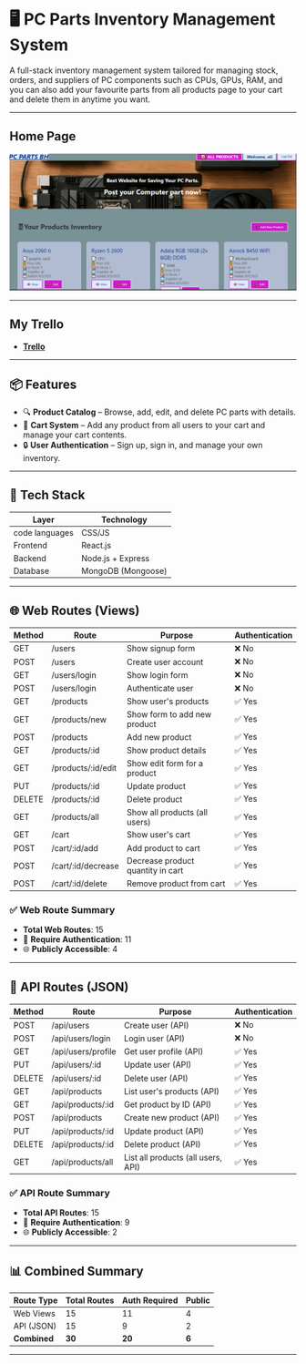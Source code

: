 # 🖥️ PC Parts Inventory Management System

A full-stack inventory management system tailored for managing stock, orders, and suppliers of PC components such as CPUs, GPUs, RAM, and you can also add your favourite parts from all products page to your cart and delete them in anytime you want.

---
## Home Page
![image](public/websitemainpage.PNG)

---
## My Trello
- **[Trello](https://trello.com/invite/b/6889fa44f2109b79c564c9b2/ATTI3dabdfe95b627c30dfc15dc605372827DF923D12/pc-parts-inventory-management-system)**

---

## 📦 Features

- 🔍 **Product Catalog** – Browse, add, edit, and delete PC parts with details.
- 🛒 **Cart System** – Add any product from all users to your cart and manage your cart contents.
- 🔒 **User Authentication** – Sign up, sign in, and manage your own inventory.

---

## 🧱 Tech Stack

| Layer         | Technology         |
|---------------|--------------------|
| code languages| CSS/JS             |
| Frontend      | React.js           |
| Backend       | Node.js + Express  |
| Database      | MongoDB (Mongoose) |


---


## 🌐 Web Routes (Views)

| Method | Route                        | Purpose                                 | Authentication |
|--------|------------------------------|-----------------------------------------|----------------|
| GET    | /users                       | Show signup form                        | ❌ No           |
| POST   | /users                       | Create user account                     | ❌ No           |
| GET    | /users/login                 | Show login form                         | ❌ No           |
| POST   | /users/login                 | Authenticate user                       | ❌ No           |
| GET    | /products                    | Show user's products                    | ✅ Yes          |
| GET    | /products/new                | Show form to add new product            | ✅ Yes          |
| POST   | /products                    | Add new product                         | ✅ Yes          |
| GET    | /products/:id                | Show product details                    | ✅ Yes          |
| GET    | /products/:id/edit           | Show edit form for a product            | ✅ Yes          |
| PUT    | /products/:id                | Update product                          | ✅ Yes          |
| DELETE | /products/:id                | Delete product                          | ✅ Yes          |
| GET    | /products/all                | Show all products (all users)           | ✅ Yes          |
| GET    | /cart                        | Show user's cart                        | ✅ Yes          |
| POST   | /cart/:id/add                | Add product to cart                     | ✅ Yes          |
| POST   | /cart/:id/decrease           | Decrease product quantity in cart       | ✅ Yes          |
| POST   | /cart/:id/delete             | Remove product from cart                | ✅ Yes          |


### ✅ Web Route Summary
- **Total Web Routes**: 15  
- 🔐 **Require Authentication**: 11  
- 🌐 **Publicly Accessible**: 4

---

## 🔌 API Routes (JSON)

| Method | Route                        | Purpose                                 | Authentication |
|--------|------------------------------|-----------------------------------------|----------------|
| POST   | /api/users                    | Create user (API)                        | ❌ No           |
| POST   | /api/users/login              | Login user (API)                         | ❌ No           |
| GET    | /api/users/profile            | Get user profile (API)                   | ✅ Yes          |
| PUT    | /api/users/:id                | Update user (API)                        | ✅ Yes          |
| DELETE | /api/users/:id                | Delete user (API)                        | ✅ Yes          |
| GET    | /api/products                 | List user's products (API)               | ✅ Yes          |
| GET    | /api/products/:id             | Get product by ID (API)                  | ✅ Yes          |
| POST   | /api/products                 | Create new product (API)                 | ✅ Yes          |
| PUT    | /api/products/:id             | Update product (API)                     | ✅ Yes          |
| DELETE | /api/products/:id             | Delete product (API)                     | ✅ Yes          |
| GET    | /api/products/all             | List all products (all users, API)       | ✅ Yes          |


### ✅ API Route Summary
- **Total API Routes**: 15  
- 🔐 **Require Authentication**: 9 
- 🌐 **Publicly Accessible**: 2

---

## 📊 Combined Summary

| Route Type   | Total Routes | Auth Required | Public |
|--------------|--------------|----------------|--------|
| Web Views    | 15           | 11             | 4      |
| API (JSON)   | 15           | 9              | 2      |
| **Combined** | **30**       | **20**         | **6**  |

---

